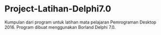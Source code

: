 # Project-Latihan-Delphi7.0
Kumpulan dari program untuk latihan mata pelajaran Pemrograman Desktop 2016. Program dibuat menggunakan Borland Delphi 7.0.
